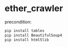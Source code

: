 # ether_crawler

precondition:
```bash
pip install tables
pip install BeautifulSoup4
pip install html5lib
```